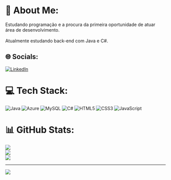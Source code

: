 # 💫 About Me:
Estudando programação e a procura da primeira oportunidade de atuar área de desenvolvimento.<br><br>Atualmente estudando back-end com Java e C#.


## 🌐 Socials:
[![LinkedIn](https://img.shields.io/badge/LinkedIn-%230077B5.svg?logo=linkedin&logoColor=white)](https://linkedin.com/in/https://www.linkedin.com/in/josephsantosdev247/) 

# 💻 Tech Stack:
![Java](https://img.shields.io/badge/java-%23ED8B00.svg?style=flat&logo=java&logoColor=white) ![Azure](https://img.shields.io/badge/azure-%230072C6.svg?style=flat&logo=azure-devops&logoColor=white) ![MySQL](https://img.shields.io/badge/mysql-%2300f.svg?style=flat&logo=mysql&logoColor=white) ![C#](https://img.shields.io/badge/c%23-%23239120.svg?style=flat&logo=c-sharp&logoColor=white) ![HTML5](https://img.shields.io/badge/html5-%23E34F26.svg?style=flat&logo=html5&logoColor=white) ![CSS3](https://img.shields.io/badge/css3-%231572B6.svg?style=flat&logo=css3&logoColor=white) ![JavaScript](https://img.shields.io/badge/javascript-%23323330.svg?style=flat&logo=javascript&logoColor=%23F7DF1E)
# 📊 GitHub Stats:
![](https://github-readme-stats.vercel.app/api?username=JosephSantos742&theme=algolia&hide_border=false&include_all_commits=false&count_private=false)<br/>
![](https://github-readme-streak-stats.herokuapp.com/?user=JosephSantos742&theme=algolia&hide_border=false)<br/>
![](https://github-readme-stats.vercel.app/api/top-langs/?username=JosephSantos742&theme=algolia&hide_border=false&include_all_commits=false&count_private=false&layout=compact)

---
[![](https://visitcount.itsvg.in/api?id=JosephSantos742&icon=2&color=1)](https://visitcount.itsvg.in)

<!-- Proudly created with GPRM ( https://gprm.itsvg.in ) -->
